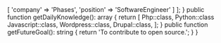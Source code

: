 <?php

namespace AlenJoseph;

class About extends Me
{
    public function getCurrentWorkplace(): array
    {
        return [
            'workplace' => [
                'company' => 'Phases',
                'position' => 'SoftwareEngineer'         
            ]
        ];
    }

    public function getDailyKnowledge(): array
    {
        return [
            Php::class,
            Python::class
            Javascript::class,
            Wordpress::class,
            Drupal::class,
           
        ];
    }

    public function getFutureGoal(): string
    {
        return 'To contribute to open source.';
    }
}
